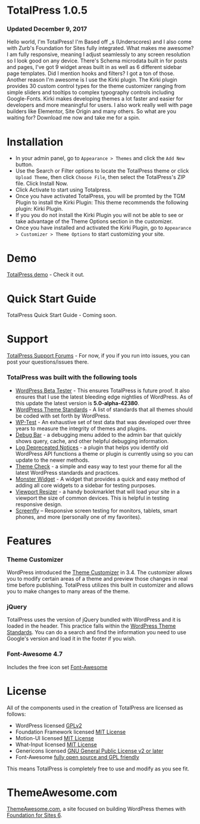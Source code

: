 TotalPress 1.0.5
====================

### Updated December 9, 2017

Hello world, I'm TotalPress! I'm Based off _s (Underscores) and I also come with Zurb's Foundation for Sites fully integrated. What makes me awesome? I am fully responsive, meaning I adjust seamlessly to any screen resolution so I look good on any device. There's Schema microdata built in for posts and pages, I've got 9 widget areas built in as well as 6 different sidebar page templates. Did I mention hooks and filters? I got a ton of those. Another reason I'm awesome is I use the Kirki plugin. The Kirki plugin provides 30 custom control types for the theme customizer ranging from simple sliders and tooltips to complex typography controls including Google-Fonts. Kirki makes developing themes a lot faster and easier for developers and more meaningful for users. I also work really well with page builders like Elementor, Site Origin and many others. So what are you waiting for? Download me now and take me for a spin.

Installation
=============
* In your admin panel, go to `Appearance > Themes` and click the `Add New` button.
* Use the Search or Filter options to locate the TotalPress theme or click `Upload Theme`, then click `Choose File`, then select the TotalPress's ZIP file. Click Install Now.
* Click Activate to start using Totalpress.
* Once you have activated TotalPress, you will be promted by the TGM Plugin to install the Kirki Plugin: This theme recommends the following plugin: Kirki Plugin.
* If you you do not install the Kirki Plugin you will not be able to see or take advantage of the Theme Options section in the customizer.
* Once you have installed and activated the Kirki Plugin, go to `Appearance > Customizer > Theme Options` to start customizing your site.

Demo
=============
[TotalPress demo](https://themeawesome.com/themes/totalpress/) - Check it out.

Quick Start Guide
=============
TotalPress Quick Start Guide - Coming soon.

Support
=============
[TotalPress Support Forums](https://github.com/ThemeAwesome/TotalPress/issues) - For now, if you if you run into issues, you can post your questions/issues there.

### TotalPress was built with the following tools
* [WordPress Beta Tester](https://make.wordpress.org/core/handbook/testing/beta/) - This ensures TotalPress is future proof. It also ensures that I use the latest bleeding edge nightlies of WordPress. As of this update the latest version is **5.0-alpha-42380**.
* [WordPress Theme Standards](http://codex.wordpress.org/Theme_Development) - A list of standards that all themes should be coded with set forth by WordPress.
* [WP-Test](http://wptest.io/) - An exhaustive set of test data that was developed over three years to measure the integrity of themes and plugins.
* [Debug Bar](http://wordpress.org/plugins/debug-bar/) - a debugging menu added to the admin bar that quickly shows query, cache, and other helpful debugging information.
* [Log Depreceated Notices](http://wordpress.org/plugins/log-deprecated-notices/) - a plugin that helps you identify old WordPress API functions a theme or plugin is currently using so you can update to the newer methods.
* [Theme Check](http://wordpress.org/plugins/theme-check/) - a simple and easy way to test your theme for all the latest WordPress standards and practices.
* [Monster Widget](http://wordpress.org/plugins/monster-widget/) - A widget that provides a quick and easy method of adding all core widgets to a sidebar for testing purposes.
* [Viewport Resizer](http://lab.maltewassermann.com/viewport-resizer/) - a handy bookmarklet that will load your site in a viewport the size of common devices. This is helpful in testing responsive design.
* [Screenfly](http://quirktools.com/screenfly/) – Responsive screen testing for monitors, tablets, smart phones, and more (personally one of my favorites).

Features
=============

### Theme Customizer
WordPress introduced the [Theme Customizer](https://codex.wordpress.org/Theme_Customization_API) in 3.4. The customizer allows you to modify certain areas of a theme and preview those changes in real time before publishing. TotalPress utilizes this built in customizer and allows you to make changes to many areas of the theme.

### jQuery
TotalPress uses the version of jQuery bundled with WordPress and it is loaded in the header. This practice falls within the [WordPress Theme Standards](http://codex.wordpress.org/Theme_Development). You can do a search and find the information you need to use Google's version and load it in the footer if you wish.

### Font-Awesome 4.7
Includes the free icon set [Font-Awesome](http://fontawesome.io)

License
=============
All of the components used in the creation of TotalPress are licensed as follows:
* WordPress licensed [GPLv2](http://www.gnu.org/licenses/gpl-2.0.html)
* Foundation Framework licensed [MIT License](https://github.com/zurb/foundation/blob/master/LICENSE)
* Motion-UI licensed [MIT License](https://github.com/zurb/motion-ui/commit/2a6617b9e45eaaa7f8888ba04a811002c5ebff5e)
* What-Input licensed [MIT License](https://github.com/ten1seven/what-input/blob/master/LICENSE)
* Genericons licensed [GNU General Public License v2 or later](http://www.gnu.org/licenses/gpl-2.0.html)
* Font-Awesome [fully open source and GPL friendly](http://fortawesome.github.io/Font-Awesome/license/)

This means TotalPress is completely free to use and modify as you see fit.

ThemeAwesome.com
=============
[ThemeAwesome.com](https://themeawesome.com), a site focused on building WordPress themes with [Foundation for Sites 6](http://foundation.zurb.com/).